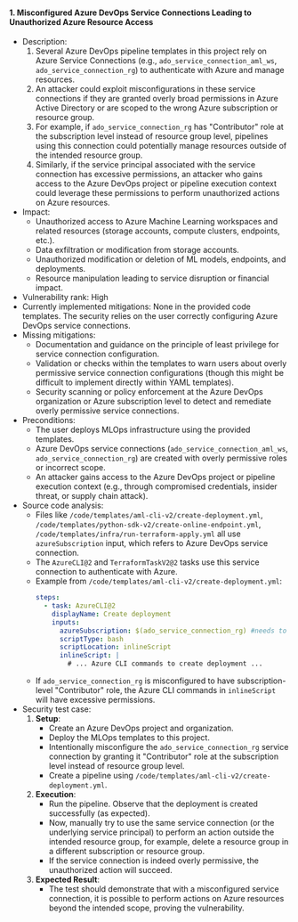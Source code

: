 #### 1. Misconfigured Azure DevOps Service Connections Leading to Unauthorized Azure Resource Access
* Description:
    1. Several Azure DevOps pipeline templates in this project rely on Azure Service Connections (e.g., `ado_service_connection_aml_ws`, `ado_service_connection_rg`) to authenticate with Azure and manage resources.
    2. An attacker could exploit misconfigurations in these service connections if they are granted overly broad permissions in Azure Active Directory or are scoped to the wrong Azure subscription or resource group.
    3. For example, if `ado_service_connection_rg` has "Contributor" role at the subscription level instead of resource group level, pipelines using this connection could potentially manage resources outside of the intended resource group.
    4. Similarly, if the service principal associated with the service connection has excessive permissions, an attacker who gains access to the Azure DevOps project or pipeline execution context could leverage these permissions to perform unauthorized actions on Azure resources.
* Impact:
    - Unauthorized access to Azure Machine Learning workspaces and related resources (storage accounts, compute clusters, endpoints, etc.).
    - Data exfiltration or modification from storage accounts.
    - Unauthorized modification or deletion of ML models, endpoints, and deployments.
    - Resource manipulation leading to service disruption or financial impact.
* Vulnerability rank: High
* Currently implemented mitigations: None in the provided code templates. The security relies on the user correctly configuring Azure DevOps service connections.
* Missing mitigations:
    - Documentation and guidance on the principle of least privilege for service connection configuration.
    - Validation or checks within the templates to warn users about overly permissive service connection configurations (though this might be difficult to implement directly within YAML templates).
    - Security scanning or policy enforcement at the Azure DevOps organization or Azure subscription level to detect and remediate overly permissive service connections.
* Preconditions:
    - The user deploys MLOps infrastructure using the provided templates.
    - Azure DevOps service connections (`ado_service_connection_aml_ws`, `ado_service_connection_rg`) are created with overly permissive roles or incorrect scope.
    - An attacker gains access to the Azure DevOps project or pipeline execution context (e.g., through compromised credentials, insider threat, or supply chain attack).
* Source code analysis:
    - Files like `/code/templates/aml-cli-v2/create-deployment.yml`, `/code/templates/python-sdk-v2/create-online-endpoint.yml`, `/code/templates/infra/run-terraform-apply.yml` all use `azureSubscription` input, which refers to Azure DevOps service connection.
    - The `AzureCLI@2` and `TerraformTaskV2@2` tasks use this service connection to authenticate with Azure.
    - Example from `/code/templates/aml-cli-v2/create-deployment.yml`:
      ```yaml
      steps:
        - task: AzureCLI@2
          displayName: Create deployment
          inputs:
            azureSubscription: $(ado_service_connection_rg) #needs to have access at the RG level
            scriptType: bash
            scriptLocation: inlineScript
            inlineScript: |
              # ... Azure CLI commands to create deployment ...
      ```
    - If `ado_service_connection_rg` is misconfigured to have subscription-level "Contributor" role, the Azure CLI commands in `inlineScript` will have excessive permissions.
* Security test case:
    1. **Setup**:
        - Create an Azure DevOps project and organization.
        - Deploy the MLOps templates to this project.
        - Intentionally misconfigure the `ado_service_connection_rg` service connection by granting it "Contributor" role at the subscription level instead of resource group level.
        - Create a pipeline using `/code/templates/aml-cli-v2/create-deployment.yml`.
    2. **Execution**:
        - Run the pipeline. Observe that the deployment is created successfully (as expected).
        - Now, manually try to use the same service connection (or the underlying service principal) to perform an action outside the intended resource group, for example, delete a resource group in a different subscription or resource group.
        - If the service connection is indeed overly permissive, the unauthorized action will succeed.
    3. **Expected Result**:
        - The test should demonstrate that with a misconfigured service connection, it is possible to perform actions on Azure resources beyond the intended scope, proving the vulnerability.